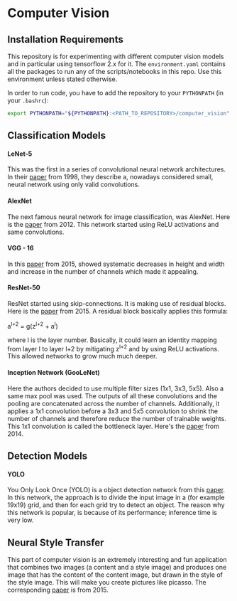 # Computer Vision

## Installation Requirements

This repository is for experimenting with different computer vision 
models and in particular using tensorflow 2.x for it. The 
`environment.yaml` contains all the packages to run any of the 
scripts/notebooks in this repo. Use this environment unless stated
otherwise.

In order to run code, you have to add the repository to your `PYTHONPATH` 
(in your `.bashrc`):
```bash
export PYTHONPATH="${PYTHONPATH}:<PATH_TO_REPOSITORY>/computer_vision"
```


## Classification Models

#### LeNet-5
This was the first in a series of convolutional neural network architectures.
In their <a href="http://vision.stanford.edu/cs598_spring07/papers/Lecun98.pdf">paper</a> 
from 1998, they describe a, nowadays considered small, neural network using 
only valid convolutions.

#### AlexNet
The next famous neural network for image classification, was AlexNet. Here
is the <a href="https://papers.nips.cc/paper/4824-imagenet-classification-with-deep-convolutional-neural-networks.pdf">paper</a>
from 2012. This network started using ReLU activations and same convolutions.

#### VGG - 16
In this <a href="https://arxiv.org/pdf/1409.1556.pdf">paper</a> from 2015,
showed systematic decreases in height and width and increase in the number
of channels which made it appealing.

#### ResNet-50
ResNet started using skip-connections. It is making use of residual blocks.
Here is the <a href="https://www.cv-foundation.org/openaccess/content_cvpr_2016/papers/He_Deep_Residual_Learning_CVPR_2016_paper.pdf">paper</a>
from 2015. A residual block basically applies this formula:

a<sup>l+2</sup> = g(z<sup>l+2</sup> + a<sup>l</sup>)

where l is the layer number. Basically, it could learn an identity mapping
from layer l to layer l+2 by mitigating z<sup>l+2</sup> and by using ReLU
activations. This allowed networks to grow much much deeper.

#### Inception Network (GooLeNet)
Here the authors decided to use multiple filter sizes (1x1, 3x3, 5x5). Also
a same max pool was used. The outputs of all these convolutions and the pooling
are concatenated across the number of channels. Additionally, it applies
a 1x1 convolution before a 3x3 and 5x5 convolution to shrink the number of
channels and therefore reduce the number of trainable weights. This 1x1 
convolution is called the bottleneck layer. Here's the 
<a href="https://static.googleusercontent.com/media/research.google.com/nl//pubs/archive/43022.pdf">paper</a>
from 2014.


## Detection Models

#### YOLO
You Only Look Once (YOLO) is a object detection network from this
<a href="https://arxiv.org/pdf/1506.02640.pdf">paper</a>. In this
network, the approach is to divide the input image in a (for example 
19x19) grid, and then for each grid try to detect an object. The reason 
why this network is popular, is because of its performance; inference
time is very low.


## Neural Style Transfer
This part of computer vision is an extremely interesting and fun
application that combines two images (a content and a style image)
and produces one image that has the content of the content image,
but drawn in the style of the style image. This will make you 
create pictures like picasso. The corresponding <a href="https://arxiv.org/pdf/1508.06576.pdf">paper</a> 
is from 2015.
